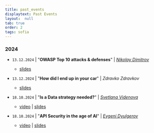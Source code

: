 ```yaml
---
title: past_events
displaytext: Past Events
layout:  null
tab: true
order: 2
tags: sofia
---
```


### 2024

* `13.12.2024` \| "**OWASP Top 10 attacks & defenses**" \| *[Nikolay Dimitrov](https://www.linkedin.com/in/nikolay-dimitrov-a26781b9/)*
  * [slides](./assets/presentations/202412%20-%20OWASP%20Top%2010%20attacks%20&%20defenses%20by%20Nikolay%20Dimitrov.pdf)
* `13.12.2024` \| "**How did I end up in your car**" \| *Zdravko Zdravkov*
  * [slides](./assets/presentations/202412%20-%20How%20did%20I%20end%20up%20in%20your%20car%20by%20Zdravko%20Zdravkov.pdf)

* `18.10.2024` \| "**Is a Data strategy needed?**" \| *[Svetlana Videnova](https://www.linkedin.com/in/lana-videnova/)*
  * [video](https://drive.google.com/file/d/1tK1zElxio0XrKnJHnIk0wI__ugkZ_9Hn/view?usp=sharing) \| [slides](./assets/presentations/202410%20-%20Is%20data%20strategy%20needed%20by%20Svetlana%20Videnova.pdf)
* `18.10.2024` \| "**API Security in the age of AI**" \| *[Evgeni Dyulgerov](https://www.linkedin.com/in/evgeni-dyulgerov/)*
  * [video](https://drive.google.com/file/d/12mVBOYYiC4Nk-BZOXTCqEA4zxn83MIqN/view?usp=sharing) \| [slides](./assets/presentations/202410%20-%20API%20security%20in%20the%20age%20of%20AI%20by%20Evgeni%20Dyulgerov.pdf)
